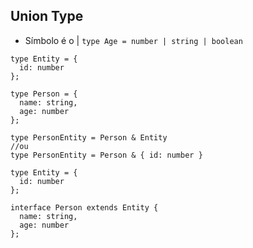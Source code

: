 ## Union Type
- Símbolo é o |
`type Age = number | string | boolean`
```
type Entity = {
  id: number
};

type Person = {
  name: string,
  age: number
};

type PersonEntity = Person & Entity
//ou
type PersonEntity = Person & { id: number }
```
```
type Entity = {
  id: number
};

interface Person extends Entity {
  name: string,
  age: number
};
```